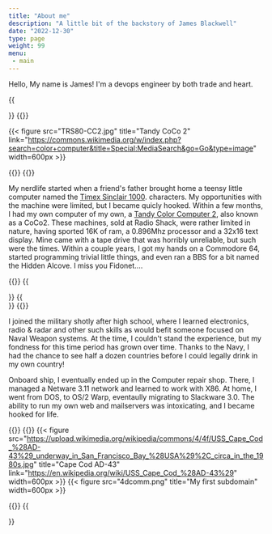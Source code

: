 ```yaml
---
title: "About me"
description: "A little bit of the backstory of James Blackwell"
date: "2022-12-30"
type: page
weight: 99
menu:
 - main
---
```


Hello, My name is James! I'm a devops engineer by both trade and heart.  
 
{{<section>}}
{{<column>}}

{{< figure src="TRS80-CC2.jpg" title="Tandy CoCo 2"
link="https://commons.wikimedia.org/w/index.php?search=color+computer&title=Special:MediaSearch&go=Go&type=image"
width=600px >}}

{{</column>}}
{{<column>}}

My nerdlife started when a friend's father brought home a teensy little
computer named the [Timex Sinclair
1000](https://en.wikipedia.org/wiki/Timex_Sinclair_1000).  characters. My
opportunities with the machine were limited, but I became quicly hooked. Within
a few months, I had my own computer of my own, a [Tandy Color Computer
2](https://www.youtube.com/watch?v=UIdJqM63A6k&ab_channel=NewsmakersTech), also
known as a CoCo2. These machines, sold at Radio Shack, were rather limited in
nature, having sported 16K of ram, a 0.896Mhz processor and a 32x16 text
display.  Mine came with a tape drive that was horribly unreliable, but such
were the times.  Within a couple years, I got my hands on a Commodore 64,
started programming trivial little things, and even ran a BBS for a bit named
the Hidden Alcove. I miss you Fidonet....

{{</column>}}
{{</section>}}
{{<section>}}
{{<column>}}

I joined the military shotly after high school, where I learned electronics,
radio & radar and other such skills as would befit someone focused on Naval
Weapon systems. At the time, I couldn't stand the experience, but my fondness
for this time period has grown over time. Thanks to the Navy, I had the chance
to see half a dozen countries before I could legally drink in my own country!

Onboard ship, I eventually ended up in the Computer repair shop. There, I managed
a Netware 3.11 network and learned to work with X86. At home, I went from DOS, 
to OS/2 Warp, eventaully migrating to Slackware 3.0. The ability to run my own
web and mailservers was intoxicating, and I became hooked for life.

{{</column>}}
{{<column>}}
{{< figure src="https://upload.wikimedia.org/wikipedia/commons/4/4f/USS_Cape_Cod_%28AD-43%29_underway_in_San_Francisco_Bay_%28USA%29%2C_circa_in_the_1980s.jpg" title="Cape Cod AD-43"
link="https://en.wikipedia.org/wiki/USS_Cape_Cod_%28AD-43%29" width=600px >}}
{{< figure src="4dcomm.png" title="My first subdomain" width=600px >}}

{{</column>}}
{{</section>}}


